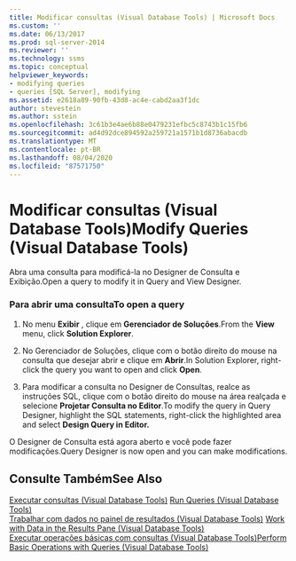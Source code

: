 ```yaml
---
title: Modificar consultas (Visual Database Tools) | Microsoft Docs
ms.custom: ''
ms.date: 06/13/2017
ms.prod: sql-server-2014
ms.reviewer: ''
ms.technology: ssms
ms.topic: conceptual
helpviewer_keywords:
- modifying queries
- queries [SQL Server], modifying
ms.assetid: e2618a89-90fb-43d8-ac4e-cabd2aa3f1dc
author: stevestein
ms.author: sstein
ms.openlocfilehash: 3c61b3e4ae6b88e0479231efbc5c8743b1c15fb6
ms.sourcegitcommit: ad4d92dce894592a259721a1571b1d8736abacdb
ms.translationtype: MT
ms.contentlocale: pt-BR
ms.lasthandoff: 08/04/2020
ms.locfileid: "87571750"
---
```

# <a name="modify-queries-visual-database-tools"></a><span data-ttu-id="d65be-102">Modificar consultas (Visual Database Tools)</span><span class="sxs-lookup"><span data-stu-id="d65be-102">Modify Queries (Visual Database Tools)</span></span>
  <span data-ttu-id="d65be-103">Abra uma consulta para modificá-la no Designer de Consulta e Exibição.</span><span class="sxs-lookup"><span data-stu-id="d65be-103">Open a query to modify it in Query and View Designer.</span></span>  
  
### <a name="to-open-a-query"></a><span data-ttu-id="d65be-104">Para abrir uma consulta</span><span class="sxs-lookup"><span data-stu-id="d65be-104">To open a query</span></span>  
  
1.  <span data-ttu-id="d65be-105">No menu **Exibir** , clique em **Gerenciador de Soluções**.</span><span class="sxs-lookup"><span data-stu-id="d65be-105">From the **View** menu, click **Solution Explorer**.</span></span>  
  
2.  <span data-ttu-id="d65be-106">No Gerenciador de Soluções, clique com o botão direito do mouse na consulta que desejar abrir e clique em **Abrir**.</span><span class="sxs-lookup"><span data-stu-id="d65be-106">In Solution Explorer, right-click the query you want to open and click **Open**.</span></span>  
  
3.  <span data-ttu-id="d65be-107">Para modificar a consulta no Designer de Consultas, realce as instruções SQL, clique com o botão direito do mouse na área realçada e selecione **Projetar Consulta no Editor**.</span><span class="sxs-lookup"><span data-stu-id="d65be-107">To modify the query in Query Designer, highlight the SQL statements, right-click the highlighted area and select **Design Query in Editor.**</span></span>  
  
 <span data-ttu-id="d65be-108">O Designer de Consulta está agora aberto e você pode fazer modificações.</span><span class="sxs-lookup"><span data-stu-id="d65be-108">Query Designer is now open and you can make modifications.</span></span>  
  
## <a name="see-also"></a><span data-ttu-id="d65be-109">Consulte Também</span><span class="sxs-lookup"><span data-stu-id="d65be-109">See Also</span></span>  
 <span data-ttu-id="d65be-110">[Executar consultas &#40;Visual Database Tools&#41;](visual-database-tools.md) </span><span class="sxs-lookup"><span data-stu-id="d65be-110">[Run Queries &#40;Visual Database Tools&#41;](visual-database-tools.md) </span></span>  
 <span data-ttu-id="d65be-111">[Trabalhar com dados no painel de resultados &#40;Visual Database Tools&#41;](results-pane-visual-database-tools.md) </span><span class="sxs-lookup"><span data-stu-id="d65be-111">[Work with Data in the Results Pane &#40;Visual Database Tools&#41;](results-pane-visual-database-tools.md) </span></span>  
 [<span data-ttu-id="d65be-112">Executar operações básicas com consultas &#40;Visual Database Tools&#41;</span><span class="sxs-lookup"><span data-stu-id="d65be-112">Perform Basic Operations with Queries &#40;Visual Database Tools&#41;</span></span>](perform-basic-operations-with-queries-visual-database-tools.md)  
  
  
